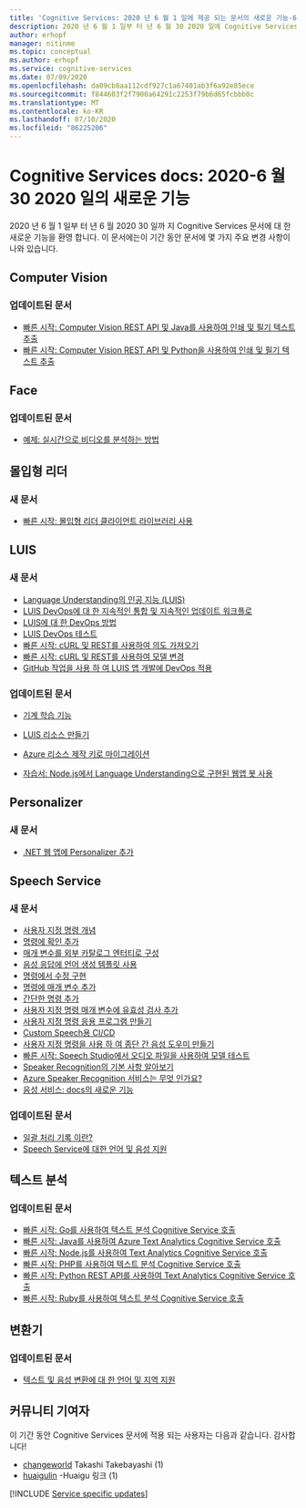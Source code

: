 ```yaml
---
title: 'Cognitive Services: 2020 년 6 월 1 일에 제공 되는 문서의 새로운 기능-6 월 30 2020 일'
description: 2020 년 6 월 1 일부 터 년 6 월 30 2020 일에 Cognitive Services 문서에서 새로운 기능을 제공 합니다.
author: erhopf
manager: nitinme
ms.topic: conceptual
ms.author: erhopf
ms.service: cognitive-services
ms.date: 07/09/2020
ms.openlocfilehash: da09cb8aa112cdf927c1a67401ab3f6a92e85ece
ms.sourcegitcommit: f844603f2f7900a64291c2253f79b6d65fcbbb0c
ms.translationtype: MT
ms.contentlocale: ko-KR
ms.lasthandoff: 07/10/2020
ms.locfileid: "86225206"
---
```

# <a name="cognitive-services-docs-whats-new-for-june-1-2020---june-30-2020"></a>Cognitive Services docs: 2020-6 월 30 2020 일의 새로운 기능

2020 년 6 월 1 일부 터 년 6 월 2020 30 일까 지 Cognitive Services 문서에 대 한 새로운 기능을 환영 합니다. 이 문서에는이 기간 동안 문서에 몇 가지 주요 변경 사항이 나와 있습니다.

## <a name="computer-vision"></a>Computer Vision

### <a name="updated-articles"></a>업데이트된 문서

- [빠른 시작: Computer Vision REST API 및 Java를 사용하여 인쇄 및 필기 텍스트 추출](/azure/cognitive-services/computer-vision/quickstarts/java-hand-text)
- [빠른 시작: Computer Vision REST API 및 Python을 사용하여 인쇄 및 필기 텍스트 추출](/azure/cognitive-services/computer-vision/quickstarts/python-hand-text)

## <a name="face"></a>Face

### <a name="updated-articles"></a>업데이트된 문서

- [예제: 실시간으로 비디오를 분석하는 방법](/azure/cognitive-services/face/face-api-how-to-topics/howtoanalyzevideo_face)

## <a name="immersive-reader"></a>몰입형 리더

### <a name="new-articles"></a>새 문서

- [빠른 시작: 몰입형 리더 클라이언트 라이브러리 사용](/azure/cognitive-services/immersive-reader/quickstarts/client-libraries)

## <a name="luis"></a>LUIS

### <a name="new-articles"></a>새 문서

- [Language Understanding의 인공 지능 (LUIS)](/azure/cognitive-services/luis/artificial-intelligence)
- [LUIS DevOps에 대 한 지속적인 통합 및 지속적인 업데이트 워크플로](/azure/cognitive-services/luis/luis-concept-devops-automation)
- [LUIS에 대 한 DevOps 방법](/azure/cognitive-services/luis/luis-concept-devops-sourcecontrol)
- [LUIS DevOps 테스트](/azure/cognitive-services/luis/luis-concept-devops-testing)
- [빠른 시작: cURL 및 REST를 사용하여 의도 가져오기](/azure/cognitive-services/luis/luis-get-started-rest-get-intent)
- [빠른 시작: cURL 및 REST를 사용하여 모델 변경](/azure/cognitive-services/luis/luis-get-started-rest-get-model)
- [GitHub 작업을 사용 하 여 LUIS 앱 개발에 DevOps 적용](/azure/cognitive-services/luis/luis-how-to-devops-with-github)

### <a name="updated-articles"></a>업데이트된 문서

- [기계 학습 기능](/azure/cognitive-services/luis/luis-concept-feature)
- [LUIS 리소스 만들기](/azure/cognitive-services/luis/luis-how-to-azure-subscription)
- [Azure 리소스 제작 키로 마이그레이션](/azure/cognitive-services/luis/luis-migration-authoring)


- [자습서: Node.js에서 Language Understanding으로 구현된 웹앱 봇 사용](/azure/cognitive-services/luis/luis-nodejs-tutorial-bf-v4)

## <a name="personalizer"></a>Personalizer

### <a name="new-articles"></a>새 문서

- [.NET 웹 앱에 Personalizer 추가](/azure/cognitive-services/personalizer/tutorial-use-personalizer-web-app)

## <a name="speech-service"></a>Speech Service

### <a name="new-articles"></a>새 문서

- [사용자 지정 명령 개념](/azure/cognitive-services/speech-service/custom-commands-references)
- [명령에 확인 추가](/azure/cognitive-services/speech-service/how-to-custom-commands-add-confirmations)
- [매개 변수를 외부 카탈로그 엔터티로 구성](/azure/cognitive-services/speech-service/how-to-custom-commands-add-external-catalog-string-entity)
- [음성 응답에 언어 생성 템플릿 사용](/azure/cognitive-services/speech-service/how-to-custom-commands-add-language-generation-templates)
- [명령에서 수정 구현](/azure/cognitive-services/speech-service/how-to-custom-commands-add-one-step-correction)
- [명령에 매개 변수 추가](/azure/cognitive-services/speech-service/how-to-custom-commands-add-parameters-to-commands)
- [간단한 명령 추가](/azure/cognitive-services/speech-service/how-to-custom-commands-add-simple-commands)
- [사용자 지정 명령 매개 변수에 유효성 검사 추가](/azure/cognitive-services/speech-service/how-to-custom-commands-add-validations)
- [사용자 지정 명령 응용 프로그램 만들기](/azure/cognitive-services/speech-service/how-to-custom-commands-create-empty-project)
- [Custom Speech용 CI/CD](/azure/cognitive-services/speech-service/how-to-custom-speech-continuous-integration-continuous-deployment)
- [사용자 지정 명령을 사용 하 여 종단 간 음성 도우미 만들기](/azure/cognitive-services/speech-service/quickstart-custom-commands-e2e-application)
- [빠른 시작: Speech Studio에서 오디오 파일을 사용하여 모델 테스트](/azure/cognitive-services/speech-service/quickstarts/speech-studio-test-model)
- [Speaker Recognition의 기본 사항 알아보기](/azure/cognitive-services/speech-service/speaker-recognition-basics)
- [Azure Speaker Recognition 서비스는 무엇 인가요?](/azure/cognitive-services/speech-service/speaker-recognition-overview)
- [음성 서비스: docs의 새로운 기능](/azure/cognitive-services/speech-service/whats-new)

### <a name="updated-articles"></a>업데이트된 문서

- [일괄 처리 기록 이란?](/azure/cognitive-services/speech-service/batch-transcription)
- [Speech Service에 대한 언어 및 음성 지원](/azure/cognitive-services/speech-service/language-support)

## <a name="text-analytics"></a>텍스트 분석

### <a name="updated-articles"></a>업데이트된 문서

- [빠른 시작: Go를 사용하여 텍스트 분석 Cognitive Service 호출](/azure/cognitive-services/text-analytics/quickstarts/go)
- [빠른 시작: Java를 사용하여 Azure Text Analytics Cognitive Service 호출](/azure/cognitive-services/text-analytics/quickstarts/java)
- [빠른 시작: Node.js를 사용하여 Text Analytics Cognitive Service 호출](/azure/cognitive-services/text-analytics/quickstarts/nodejs)
- [빠른 시작: PHP를 사용하여 텍스트 분석 Cognitive Service 호출](/azure/cognitive-services/text-analytics/quickstarts/php)
- [빠른 시작: Python REST API를 사용하여 Text Analytics Cognitive Service 호출](/azure/cognitive-services/text-analytics/quickstarts/python)
- [빠른 시작: Ruby를 사용하여 텍스트 분석 Cognitive Service 호출](/azure/cognitive-services/text-analytics/quickstarts/ruby)

## <a name="translator"></a>변환기

### <a name="updated-articles"></a>업데이트된 문서

- [텍스트 및 음성 변환에 대 한 언어 및 지역 지원](/azure/cognitive-services/translator/language-support)

## <a name="community-contributors"></a>커뮤니티 기여자

이 기간 동안 Cognitive Services 문서에 적용 되는 사용자는 다음과 같습니다. 감사합니다! 

- [changeworld](https://github.com/changeworld) Takashi Takebayashi (1)
- [huaigulin](https://github.com/huaigulin) -Huaigu 링크 (1)

[!INCLUDE [Service specific updates](./includes/service-specific-updates.md)]
